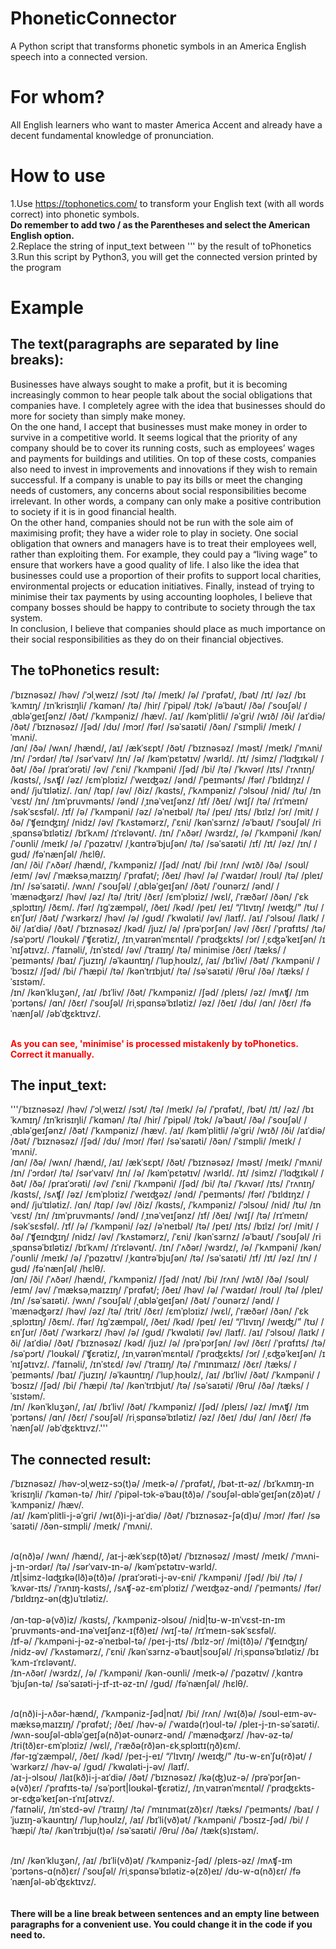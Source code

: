 # PhoneticConnector
A Python script that transforms phonetic symbols in an America English speech into a connected version. 

# For whom?
All English learners who want to master America Accent and already have a decent fundamental knowledge of pronunciation.

# How to use
1.Use https://tophonetics.com/ to transform your English text (with all words correct) into phonetic symbols.<br>
**Do remember to add two / as the Parentheses and select the American English option.** <br>
2.Replace the string of input_text between ''' by the result of toPhonetics<br>
3.Run this script by Python3, you will get the connected version printed by the program<br>

# Example
## The text(paragraphs are separated by line breaks):

Businesses have always sought to make a profit, but it is becoming increasingly common to hear people talk about the social obligations that companies have. I completely agree with the idea that businesses should do more for society than simply make money.<br>
On the one hand, I accept that businesses must make money in order to survive in a competitive world. It seems logical that the priority of any company should be to cover its running costs, such as employees’ wages and payments for buildings and utilities. On top of these costs, companies also need to invest in improvements and innovations if they wish to remain successful. If a company is unable to pay its bills or meet the changing needs of customers, any concerns about social responsibilities become irrelevant. In other words, a company can only make a positive contribution to society if it is in good financial health.<br>
On the other hand, companies should not be run with the sole aim of maximising profit; they have a wider role to play in society. One social obligation that owners and managers have is to treat their employees well, rather than exploiting them. For example, they could pay a “living wage” to ensure that workers have a good quality of life. I also like the idea that businesses could use a proportion of their profits to support local charities, environmental projects or education initiatives. Finally, instead of trying to minimise their tax payments by using accounting loopholes, I believe that company bosses should be happy to contribute to society through the tax system.<br>
In conclusion, I believe that companies should place as much importance on their social responsibilities as they do on their financial objectives.<br>

## The toPhonetics result:
/ˈbɪznəsəz/ /həv/ /ˈɔlˌweɪz/ /sɔt/ /tə/ /meɪk/ /ə/ /ˈprɑfət/, /bət/ /ɪt/ /əz/ /bɪˈkʌmɪŋ/ /ɪnˈkrisɪŋli/ /ˈkɑmən/ /tə/ /hir/ /ˈpipəl/ /tɔk/ /əˈbaʊt/ /ðə/ /ˈsoʊʃəl/ /ˌɑbləˈɡeɪʃənz/ /ðət/ /ˈkʌmpəniz/ /hæv/. /aɪ/ /kəmˈplitli/ /əˈɡri/ /wɪð/ /ði/ /aɪˈdiə/ /ðət/ /ˈbɪznəsəz/ /ʃəd/ /dʊ/ /mɔr/ /fər/ /səˈsaɪəti/ /ðən/ /ˈsɪmpli/ /meɪk/ /ˈmʌni/.<br>
/ɑn/ /ðə/ /wʌn/ /hænd/, /aɪ/ /ækˈsɛpt/ /ðət/ /ˈbɪznəsəz/ /məst/ /meɪk/ /ˈmʌni/ /ɪn/ /ˈɔrdər/ /tə/ /sərˈvaɪv/ /ɪn/ /ə/ /kəmˈpɛtətɪv/ /wɜrld/. /ɪt/ /simz/ /ˈlɑʤɪkəl/ /ðət/ /ðə/ /praɪˈɔrəti/ /əv/ /ˈɛni/ /ˈkʌmpəni/ /ʃəd/ /bi/ /tə/ /ˈkʌvər/ /ɪts/ /ˈrʌnɪŋ/ /kɑsts/, /sʌʧ/ /əz/ /ɛmˈplɔɪiz/ /ˈweɪʤəz/ /ənd/ /ˈpeɪmənts/ /fər/ /ˈbɪldɪŋz/ /ənd/ /juˈtɪlətiz/. /ɑn/ /tɑp/ /əv/ /ðiz/ /kɑsts/, /ˈkʌmpəniz/ /ˈɔlsoʊ/ /nid/ /tʊ/ /ɪnˈvɛst/ /ɪn/ /ɪmˈpruvmənts/ /ənd/ /ˌɪnəˈveɪʃənz/ /ɪf/ /ðeɪ/ /wɪʃ/ /tə/ /rɪˈmeɪn/ /səkˈsɛsfəl/. /ɪf/ /ə/ /ˈkʌmpəni/ /əz/ /əˈneɪbəl/ /tə/ /peɪ/ /ɪts/ /bɪlz/ /ɔr/ /mit/ /ðə/ /ˈʧeɪnʤɪŋ/ /nidz/ /əv/ /ˈkʌstəmərz/, /ˈɛni/ /kənˈsɜrnz/ /əˈbaʊt/ /ˈsoʊʃəl/ /riˌspɑnsəˈbɪlətiz/ /bɪˈkʌm/ /ɪˈrɛləvənt/. /ɪn/ /ˈʌðər/ /wɜrdz/, /ə/ /ˈkʌmpəni/ /kən/ /ˈoʊnli/ /meɪk/ /ə/ /ˈpɑzətɪv/ /ˌkɑntrəˈbjuʃən/ /tə/ /səˈsaɪəti/ /ɪf/ /ɪt/ /əz/ /ɪn/ /ɡʊd/ /fəˈnænʃəl/ /hɛlθ/.<br>
/ɑn/ /ði/ /ˈʌðər/ /hænd/, /ˈkʌmpəniz/ /ʃəd/ /nɑt/ /bi/ /rʌn/ /wɪð/ /ðə/ /soʊl/ /eɪm/ /əv/ /ˈmæksəˌmaɪzɪŋ/ /ˈprɑfət/; /ðeɪ/ /həv/ /ə/ /ˈwaɪdər/ /roʊl/ /tə/ /pleɪ/ /ɪn/ /səˈsaɪəti/. /wʌn/ /ˈsoʊʃəl/ /ˌɑbləˈɡeɪʃən/ /ðət/ /ˈoʊnərz/ /ənd/ /ˈmænəʤərz/ /həv/ /əz/ /tə/ /trit/ /ðɛr/ /ɛmˈplɔɪiz/ /wɛl/, /ˈræðər/ /ðən/ /ˈɛkˌsplɔɪtɪŋ/ /ðɛm/. /fər/ /ɪɡˈzæmpəl/, /ðeɪ/ /kəd/ /peɪ/ /eɪ/ “/ˈlɪvɪŋ/ /weɪʤ/” /tʊ/ /ɛnˈʃʊr/ /ðət/ /ˈwɜrkərz/ /həv/ /ə/ /ɡʊd/ /ˈkwɑləti/ /əv/ /laɪf/. /aɪ/ /ˈɔlsoʊ/ /laɪk/ /ði/ /aɪˈdiə/ /ðət/ /ˈbɪznəsəz/ /kəd/ /juz/ /ə/ /prəˈpɔrʃən/ /əv/ /ðɛr/ /ˈprɑfɪts/ /tə/ /səˈpɔrt/ /ˈloʊkəl/ /ˈʧɛrətiz/, /ɪnˌvaɪrənˈmɛntəl/ /ˈprɑʤɛkts/ /ɔr/ /ˌɛʤəˈkeɪʃən/ /ɪˈnɪʃətɪvz/. /ˈfaɪnəli/, /ɪnˈstɛd/ /əv/ /ˈtraɪɪŋ/ /tə/ minimise /ðɛr/ /tæks/ /ˈpeɪmənts/ /baɪ/ /ˈjuzɪŋ/ /əˈkaʊntɪŋ/ /ˈlupˌhoʊlz/, /aɪ/ /bɪˈliv/ /ðət/ /ˈkʌmpəni/ /ˈbɔsɪz/ /ʃəd/ /bi/ /ˈhæpi/ /tə/ /kənˈtrɪbjut/ /tə/ /səˈsaɪəti/ /θru/ /ðə/ /tæks/ /ˈsɪstəm/.<br>
/ɪn/ /kənˈkluʒən/, /aɪ/ /bɪˈliv/ /ðət/ /ˈkʌmpəniz/ /ʃəd/ /pleɪs/ /əz/ /mʌʧ/ /ɪmˈpɔrtəns/ /ɑn/ /ðɛr/ /ˈsoʊʃəl/ /riˌspɑnsəˈbɪlətiz/ /əz/ /ðeɪ/ /dʊ/ /ɑn/ /ðɛr/ /fəˈnænʃəl/ /əbˈʤɛktɪvz/.<br><br>

**<span style="color: red">As you can see, 'minimise' is processed mistakenly by toPhonetics. Correct it manually.</span>**
## The input_text:
'''/ˈbɪznəsəz/ /həv/ /ˈɔlˌweɪz/ /sɔt/ /tə/ /meɪk/ /ə/ /ˈprɑfət/, /bət/ /ɪt/ /əz/ /bɪˈkʌmɪŋ/ /ɪnˈkrisɪŋli/ /ˈkɑmən/ /tə/ /hir/ /ˈpipəl/ /tɔk/ /əˈbaʊt/ /ðə/ /ˈsoʊʃəl/ /ˌɑbləˈɡeɪʃənz/ /ðət/ /ˈkʌmpəniz/ /hæv/. /aɪ/ /kəmˈplitli/ /əˈɡri/ /wɪð/ /ði/ /aɪˈdiə/ /ðət/ /ˈbɪznəsəz/ /ʃəd/ /dʊ/ /mɔr/ /fər/ /səˈsaɪəti/ /ðən/ /ˈsɪmpli/ /meɪk/ /ˈmʌni/.<br>
/ɑn/ /ðə/ /wʌn/ /hænd/, /aɪ/ /ækˈsɛpt/ /ðət/ /ˈbɪznəsəz/ /məst/ /meɪk/ /ˈmʌni/ /ɪn/ /ˈɔrdər/ /tə/ /sərˈvaɪv/ /ɪn/ /ə/ /kəmˈpɛtətɪv/ /wɜrld/. /ɪt/ /simz/ /ˈlɑʤɪkəl/ /ðət/ /ðə/ /praɪˈɔrəti/ /əv/ /ˈɛni/ /ˈkʌmpəni/ /ʃəd/ /bi/ /tə/ /ˈkʌvər/ /ɪts/ /ˈrʌnɪŋ/ /kɑsts/, /sʌʧ/ /əz/ /ɛmˈplɔɪiz/ /ˈweɪʤəz/ /ənd/ /ˈpeɪmənts/ /fər/ /ˈbɪldɪŋz/ /ənd/ /juˈtɪlətiz/. /ɑn/ /tɑp/ /əv/ /ðiz/ /kɑsts/, /ˈkʌmpəniz/ /ˈɔlsoʊ/ /nid/ /tʊ/ /ɪnˈvɛst/ /ɪn/ /ɪmˈpruvmənts/ /ənd/ /ˌɪnəˈveɪʃənz/ /ɪf/ /ðeɪ/ /wɪʃ/ /tə/ /rɪˈmeɪn/ /səkˈsɛsfəl/. /ɪf/ /ə/ /ˈkʌmpəni/ /əz/ /əˈneɪbəl/ /tə/ /peɪ/ /ɪts/ /bɪlz/ /ɔr/ /mit/ /ðə/ /ˈʧeɪnʤɪŋ/ /nidz/ /əv/ /ˈkʌstəmərz/, /ˈɛni/ /kənˈsɜrnz/ /əˈbaʊt/ /ˈsoʊʃəl/ /riˌspɑnsəˈbɪlətiz/ /bɪˈkʌm/ /ɪˈrɛləvənt/. /ɪn/ /ˈʌðər/ /wɜrdz/, /ə/ /ˈkʌmpəni/ /kən/ /ˈoʊnli/ /meɪk/ /ə/ /ˈpɑzətɪv/ /ˌkɑntrəˈbjuʃən/ /tə/ /səˈsaɪəti/ /ɪf/ /ɪt/ /əz/ /ɪn/ /ɡʊd/ /fəˈnænʃəl/ /hɛlθ/.<br>
/ɑn/ /ði/ /ˈʌðər/ /hænd/, /ˈkʌmpəniz/ /ʃəd/ /nɑt/ /bi/ /rʌn/ /wɪð/ /ðə/ /soʊl/ /eɪm/ /əv/ /ˈmæksəˌmaɪzɪŋ/ /ˈprɑfət/; /ðeɪ/ /həv/ /ə/ /ˈwaɪdər/ /roʊl/ /tə/ /pleɪ/ /ɪn/ /səˈsaɪəti/. /wʌn/ /ˈsoʊʃəl/ /ˌɑbləˈɡeɪʃən/ /ðət/ /ˈoʊnərz/ /ənd/ /ˈmænəʤərz/ /həv/ /əz/ /tə/ /trit/ /ðɛr/ /ɛmˈplɔɪiz/ /wɛl/, /ˈræðər/ /ðən/ /ˈɛkˌsplɔɪtɪŋ/ /ðɛm/. /fər/ /ɪɡˈzæmpəl/, /ðeɪ/ /kəd/ /peɪ/ /eɪ/ “/ˈlɪvɪŋ/ /weɪʤ/” /tʊ/ /ɛnˈʃʊr/ /ðət/ /ˈwɜrkərz/ /həv/ /ə/ /ɡʊd/ /ˈkwɑləti/ /əv/ /laɪf/. /aɪ/ /ˈɔlsoʊ/ /laɪk/ /ði/ /aɪˈdiə/ /ðət/ /ˈbɪznəsəz/ /kəd/ /juz/ /ə/ /prəˈpɔrʃən/ /əv/ /ðɛr/ /ˈprɑfɪts/ /tə/ /səˈpɔrt/ /ˈloʊkəl/ /ˈʧɛrətiz/, /ɪnˌvaɪrənˈmɛntəl/ /ˈprɑʤɛkts/ /ɔr/ /ˌɛʤəˈkeɪʃən/ /ɪˈnɪʃətɪvz/. /ˈfaɪnəli/, /ɪnˈstɛd/ /əv/ /ˈtraɪɪŋ/ /tə/ /ˈmɪnɪmaɪz/ /ðɛr/ /tæks/ /ˈpeɪmənts/ /baɪ/ /ˈjuzɪŋ/ /əˈkaʊntɪŋ/ /ˈlupˌhoʊlz/, /aɪ/ /bɪˈliv/ /ðət/ /ˈkʌmpəni/ /ˈbɔsɪz/ /ʃəd/ /bi/ /ˈhæpi/ /tə/ /kənˈtrɪbjut/ /tə/ /səˈsaɪəti/ /θru/ /ðə/ /tæks/ /ˈsɪstəm/.<br>
/ɪn/ /kənˈkluʒən/, /aɪ/ /bɪˈliv/ /ðət/ /ˈkʌmpəniz/ /ʃəd/ /pleɪs/ /əz/ /mʌʧ/ /ɪmˈpɔrtəns/ /ɑn/ /ðɛr/ /ˈsoʊʃəl/ /riˌspɑnsəˈbɪlətiz/ /əz/ /ðeɪ/ /dʊ/ /ɑn/ /ðɛr/ /fəˈnænʃəl/ /əbˈʤɛktɪvz/.'''<br>

## The connected result:
/ˈbɪznəsəz/ /həv-ɔlˌweɪz-sɔ(t)ə/ /meɪk-ə/ /ˈprɑfət/, /bət-ɪt-əz/ /bɪˈkʌmɪŋ-ɪnˈkrisɪŋli/ /ˈkɑmən-tə/ /hir/ /ˈpipəl-tɔk-əˈbaʊ(tð)ə/ /ˈsoʊʃəl-ɑbləˈɡeɪʃən(zð)ət/ /ˈkʌmpəniz/ /hæv/.<br>
/aɪ/ /kəmˈplitli-j-əˈɡri/ /wɪ(ð)i-j-aɪˈdiə/ /ðət/ /ˈbɪznəsəz-ʃə(d)ʊ/ /mɔr/ /fər/ /səˈsaɪəti/ /ðən-sɪmpli/ /meɪk/ /ˈmʌni/.<br><br>

/ɑ(nð)ə/ /wʌn/ /hænd/, /aɪ-j-ækˈsɛp(tð)ət/ /ˈbɪznəsəz/ /məst/ /meɪk/ /ˈmʌni-j-ɪn-ɔrdər/ /tə/ /sərˈvaɪv-ɪn-ə/ /kəmˈpɛtətɪv-wɜrld/.<br>
/ɪt|simz-lɑʤɪkə(lð)ə(tð)ə/ /praɪˈɔrəti-j-əv-ɛni/ /ˈkʌmpəni/ /ʃəd/ /bi/ /tə/ /ˈkʌvər-ɪts/ /ˈrʌnɪŋ-kɑsts/, /sʌʧ-əz-ɛmˈplɔɪiz/ /ˈweɪʤəz-ənd/ /ˈpeɪmənts/ /fər/ /ˈbɪldɪŋz-ən(ʤ)uˈtɪlətiz/.<br><br>
/ɑn-tɑp-ə(vð)iz/ /kɑsts/, /ˈkʌmpəniz-ɔlsoʊ/ /nid|tʊ-w-ɪnˈvɛst-ɪn-ɪmˈpruvmənts-ənd-ɪnəˈveɪʃənz-ɪ(fð)eɪ/ /wɪʃ-tə/ /rɪˈmeɪn-səkˈsɛsfəl/.<br>
/ɪf-ə/ /ˈkʌmpəni-j-əz-əˈneɪbəl-tə/ /peɪ-j-ɪts/ /bɪlz-ɔr/ /mi(tð)ə/ /ˈʧeɪnʤɪŋ/ /nidz-əv/ /ˈkʌstəmərz/, /ˈɛni/ /kənˈsɜrnz-əˈbaʊt|soʊʃəl/ /riˌspɑnsəˈbɪlətiz/ /bɪˈkʌm-ɪˈrɛləvənt/.<br>
/ɪn-ʌðər/ /wɜrdz/, /ə/ /ˈkʌmpəni/ /kən-oʊnli/ /meɪk-ə/ /ˈpɑzətɪv/ /ˌkɑntrəˈbjuʃən-tə/ /səˈsaɪəti-j-ɪf-ɪt-əz-ɪn/ /ɡʊd/ /fəˈnænʃəl/ /hɛlθ/.<br><br>

/ɑ(nð)i-j-ʌðər-hænd/, /ˈkʌmpəniz-ʃəd|nɑt/ /bi/ /rʌn/ /wɪ(ð)ə/ /soʊl-eɪm-əv-mæksəˌmaɪzɪŋ/ /ˈprɑfət/; /ðeɪ/ /həv-ə/ /ˈwaɪdə(r)oʊl-tə/ /pleɪ-j-ɪn-səˈsaɪəti/.<br>
/wʌn-soʊʃəl-ɑbləˈɡeɪʃə(nð)ət-oʊnərz-ənd/ /ˈmænəʤərz/ /həv-əz-tə/ /tri(tð)ɛr-ɛmˈplɔɪiz/ /wɛl/, /ˈræðə(rð)ən-ɛkˌsplɔɪtɪ(ŋð)ɛm/.<br>
/fər-ɪɡˈzæmpəl/, /ðeɪ/ /kəd/ /peɪ-j-eɪ/ “/ˈlɪvɪŋ/ /weɪʤ/” /tʊ-w-ɛnˈʃʊ(rð)ət/ /ˈwɜrkərz/ /həv-ə/ /ɡʊd/ /ˈkwɑləti-j-əv/ /laɪf/.<br>
/aɪ-j-ɔlsoʊ/ /laɪ(kð)i-j-aɪˈdiə/ /ðət/ /ˈbɪznəsəz/ /kə(ʤ)uz-ə/ /prəˈpɔrʃən-ə(vð)ɛr/ /ˈprɑfɪts-tə/ /səˈpɔrt|loʊkəl-ʧɛrətiz/, /ɪnˌvaɪrənˈmɛntəl/ /ˈprɑʤɛkts-ɔr-ɛʤəˈkeɪʃən-ɪˈnɪʃətɪvz/.<br>
/ˈfaɪnəli/, /ɪnˈstɛd-əv/ /ˈtraɪɪŋ/ /tə/ /ˈmɪnɪmaɪ(zð)ɛr/ /tæks/ /ˈpeɪmənts/ /baɪ/ /ˈjuzɪŋ-əˈkaʊntɪŋ/ /ˈlupˌhoʊlz/, /aɪ/ /bɪˈli(vð)ət/ /ˈkʌmpəni/ /ˈbɔsɪz-ʃəd/ /bi/ /ˈhæpi/ /tə/ /kənˈtrɪbju(t)ə/ /səˈsaɪəti/ /θru/ /ðə/ /tæk(s)ɪstəm/.<br><br>

/ɪn/ /kənˈkluʒən/, /aɪ/ /bɪˈli(vð)ət/ /ˈkʌmpəniz-ʃəd/ /pleɪs-əz/ /mʌʧ-ɪmˈpɔrtəns-ɑ(nð)ɛr/ /ˈsoʊʃəl/ /riˌspɑnsəˈbɪlətiz-ə(zð)eɪ/ /dʊ-w-ɑ(nð)ɛr/ /fəˈnænʃəl-əbˈʤɛktɪvz/.<br>
<br><br>
**There will be a line break between sentences and an empty line between paragraphs for a convenient use. You could change it in the code if you need to.**